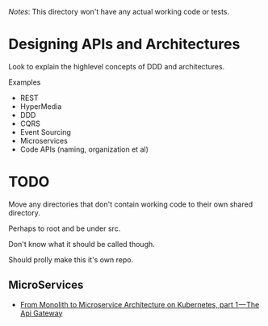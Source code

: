 *Notes*: This directory won't have any actual working code or tests. 

# Designing APIs and Architectures
Look to explain the highlevel concepts of DDD and architectures.

Examples
* REST
* HyperMedia
* DDD
* CQRS
* Event Sourcing
* Microservices
* Code APIs (naming, organization et al)

# TODO
Move any directories that don't contain working code to their own shared directory.

Perhaps to root and be under src.

Don't know what it should be called though.

Should prolly make this it's own repo.

## MicroServices
* [From Monolith to Microservice Architecture on Kubernetes, part 1 — The Api Gateway](https://medium.com/jeroen-rosenberg/from-monolith-to-microservice-architecture-on-kubernetes-part-1-the-api-gateway-eb82f8c2d10c)
